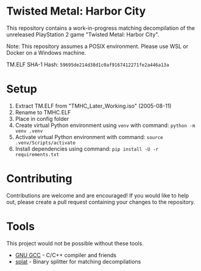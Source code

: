 # Twisted Metal: Harbor City
This repository contains a work-in-progress matching decompilation of the unreleased PlayStation 2 game "Twisted Metal: Harbor City".

Note: This repository assumes a POSIX environment. Please use WSL or Docker on a Windows machine.

TM.ELF SHA-1 Hash: `59695de214d38d1c0af9167412271fe2a446a13a`

# Setup
1. Extract TM.ELF from "TMHC_Later_Working.iso" (2005-08-11)
2. Rename to TMHC.ELF
3. Place in config folder
4. Create virtual Python environment using `venv` with command: `python -m venv .venv`
5. Activate virtual Python environment with command: `source .venv/Scripts/activate`
6. Install dependencies using command: `pip install -U -r requirements.txt`

# Contributing
Contributions are welcome and are encouraged! If you would like to help out, please create a pull request containing your changes to the repository.

# Tools
This project would not be possible without these tools.
- [GNU GCC](https://github.com/gcc-mirror/gcc) - C/C++ compiler and friends
- [splat](https://github.com/ethteck/splat) - Binary splitter for matching decompilations

